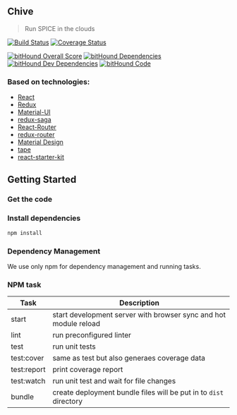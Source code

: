 ## Chive

> Run SPICE in the clouds

[![Build Status](https://travis-ci.org/jkopanski/chive.svg?branch=master)](https://travis-ci.org/jkopanski/chive)
[![Coverage Status](https://coveralls.io/repos/github/jkopanski/chive/badge.svg?branch=master)](https://coveralls.io/github/jkopanski/chive?branch=master)

[![bitHound Overall Score](https://www.bithound.io/github/jkopanski/chive/badges/score.svg)](https://www.bithound.io/github/jkopanski/chive)
[![bitHound Dependencies](https://www.bithound.io/github/jkopanski/chive/badges/dependencies.svg)](https://www.bithound.io/github/jkopanski/chive/master/dependencies/npm)
[![bitHound Dev Dependencies](https://www.bithound.io/github/jkopanski/chive/badges/devDependencies.svg)](https://www.bithound.io/github/jkopanski/chive/master/dependencies/npm)
[![bitHound Code](https://www.bithound.io/github/jkopanski/chive/badges/code.svg)](https://www.bithound.io/github/jkopanski/chive)

### Based on technologies:

* [React](https://facebook.github.io/react/)
* [Redux](http://redux.js.org/)
* [Material-UI](http://www.material-ui.com/)
* [redux-saga](https://github.com/acdlite/redux-router)
* [React-Router](https://github.com/reactjs/react-router)
* [redux-router](https://github.com/acdlite/redux-router)
* [Material Design](http://www.google.com/design/spec/material-design/introduction.html)
* [tape](https://github.com/substack/tape)
* [react-starter-kit](https://github.com/kriasoft/react-starter-kit)

## Getting Started

### Get the code

### Install dependencies

```sh
npm install
```

### Dependency Management

We use only npm for dependency management and running tasks.

### NPM task

| Task        | Description                                  |
|-------------|----------------------------------------------|
| start       | start development server with browser sync and hot module reload                        |
| lint        | run preconfigured linter                     |
| test        | run unit tests                               |
| test:cover  | same as test but also generaes coverage data |
| test:report | print coverage report                        |
| test:watch  | run unit test and wait for file changes      |
| bundle      | create deployment bundle files will be put in to `dist` directory     |
